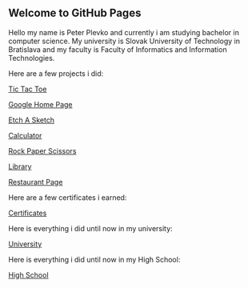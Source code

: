 ## Welcome to GitHub Pages

Hello my name is Peter Plevko and currently i am studying bachelor in computer science. My university is Slovak University of Technology in Bratislava and my faculty is Faculty of Informatics and Information Technologies. 

Here are a few projects i did: 

[Tic Tac Toe](https://peterplevko.github.io/Tic-Tac-Toe/)

[Google Home Page](https://peterplevko.github.io/Google-Home-Page/)

[Etch A Sketch](https://peterplevko.github.io/Etch-a-Sketch/)

[Calculator](https://peterplevko.github.io/Calculator/)

[Rock Paper Scissors](https://peterplevko.github.io/Rock-Paper-Scissors/)

[Library](https://peterplevko.github.io/Library/)

[Restaurant Page](https://peterplevko.github.io/Restaurant-Page/)

Here are a few certificates i earned: 

[Certificates](https://github.com/PeterPlevko/Certificates)

Here is everything i did until now in my university: 

[University](https://github.com/PeterPlevko/STU-FIIT)

Here is everything i did until now in my High School: 

[High School](https://github.com/PeterPlevko/Gymnazium-JMH-Cadca)
